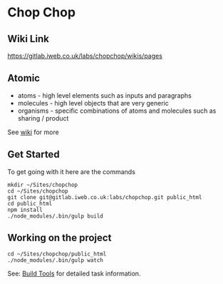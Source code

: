 # Chop Chop

## Wiki Link
https://gitlab.iweb.co.uk/labs/chopchop/wikis/pages


## Atomic
- atoms - high level elements such as inputs and paragraphs
- molecules - high level objects that are very generic
- organisms - specific combinations of atoms and molecules such as sharing / product

See [wiki](https://gitlab.iweb.co.uk/labs/chopchop/wikis/best-practices) for more

## Get Started

To get going with it here are the commands

    mkdir ~/Sites/chopchop
    cd ~/Sites/chopchop
    git clone git@gitlab.iweb.co.uk:labs/chopchop.git public_html
    cd public_html
    npm install
    ./node_modules/.bin/gulp build

## Working on the project

    cd ~/Sites/chopchop/public_html
    ./node_modules/.bin/gulp watch

See: [Build Tools](https://gitlab.iweb.co.uk/labs/chopchop/wikis/Build-Tools) for detailed task information.
